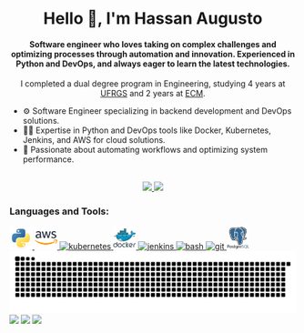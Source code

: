 <h1 align="center">Hello 👋, I'm Hassan Augusto</h1>
<h4 align="center">
  Software engineer who loves taking on complex challenges and optimizing processes through automation and innovation. Experienced in Python and DevOps, and always eager to learn the latest technologies.
</h4>

<p align="center">
  I completed a dual degree program in Engineering, studying 4 years at <a href="https://www.ufrgs.br" target="_blank">UFRGS</a> and 2 years at <a href="https://www.centrale-mediterranee.fr" target="_blank">ECM</a>.
</p>

<ul>
  <li>⚙️ Software Engineer specializing in backend development and DevOps solutions.</li>
  <li>👨‍💻 Expertise in Python and DevOps tools like Docker, Kubernetes, Jenkins, and AWS for cloud solutions.</li>
  <li>🚀 Passionate about automating workflows and optimizing system performance.</li>
</ul>
<br>

<div align="center">
  <a href="https://github.com/HassanOliveira">
    <img height="180em" src="https://github-readme-stats-sigma-five.vercel.app/api?username=HassanOliveira&show_icons=true&theme=gotham&include_all_commits=true&count_private=true"/>
    <img height="180em" src="https://github-readme-stats-sigma-five.vercel.app/api/top-langs/?username=HassanOliveira&layout=compact&langs_count=7&theme=gotham"/>
  </a>
</div>
  
<h3 align="left">Languages and Tools:</h3>
<div style="display: inline_block">
  <a href="https://www.python.org" target="_blank" rel="noreferrer"> <img src="https://raw.githubusercontent.com/devicons/devicon/master/icons/python/python-original.svg" alt="python" width="40" height="40"/> </a>  
  <a href="https://aws.amazon.com" target="_blank" rel="noreferrer"> <img src="https://raw.githubusercontent.com/devicons/devicon/master/icons/amazonwebservices/amazonwebservices-original-wordmark.svg" alt="aws" width="40" height="40"/> </a>
  <a href="https://kubernetes.io" target="_blank" rel="noreferrer"> <img src="https://www.vectorlogo.zone/logos/kubernetes/kubernetes-icon.svg" alt="kubernetes" width="40" height="40"/> </a> 
  <a href="https://www.docker.com/" target="_blank" rel="noreferrer"> <img src="https://raw.githubusercontent.com/devicons/devicon/master/icons/docker/docker-original-wordmark.svg" alt="docker" width="40" height="40"/> </a>
  <a href="https://www.jenkins.io" target="_blank" rel="noreferrer"> <img src="https://www.vectorlogo.zone/logos/jenkins/jenkins-icon.svg" alt="jenkins" width="40" height="40"/> </a> 
  <a href="https://www.gnu.org/software/bash/" target="_blank" rel="noreferrer"> <img src="https://www.vectorlogo.zone/logos/gnu_bash/gnu_bash-icon.svg" alt="bash" width="40" height="40"/> </a>
  <a href="https://git-scm.com/" target="_blank" rel="noreferrer"> <img src="https://www.vectorlogo.zone/logos/git-scm/git-scm-icon.svg" alt="git" width="40" height="40"/> </a> 
  <a href="https://www.postgresql.org" target="_blank" rel="noreferrer"> <img src="https://raw.githubusercontent.com/devicons/devicon/master/icons/postgresql/postgresql-original-wordmark.svg" alt="postgresql" width="40" height="40"/> </a>
</div>

<picture>
  <source media="(prefers-color-scheme: dark)" srcset="https://github.com/HassanOliveira/HassanOliveira/blob/main/dist/github-snake-dark.svg" />
  <source media="(prefers-color-scheme: light)" srcset="https://github.com/HassanOliveira/HassanOliveira/blob/main/dist/github-snake.svg" />
  <img alt="github-snake" src="https://github.com/HassanOliveira/HassanOliveira/blob/main/dist/github-snake.svg" />
</picture>

<div>
  <a href="https://www.linkedin.com/in/hassanaboliveira/" target="_blank"><img src="https://img.shields.io/badge/-LinkedIn-%230077B5?style=for-the-badge&logo=linkedin&logoColor=white" target="_blank"></a>
  <a href = "mailto:hassan_bittencourt@hotmail.com"><img src="https://img.shields.io/badge/Microsoft_Outlook-0078D4?style=for-the-badge&logo=microsoft-outlook&logoColor=white" target="_blank"></a>
  <a href="https://www.instagram.com/hassan.augusto/" target="_blank"><img src="https://img.shields.io/badge/-Instagram-%23E4405F?style=for-the-badge&logo=instagram&logoColor=white" target="_blank"></a>
</div>
